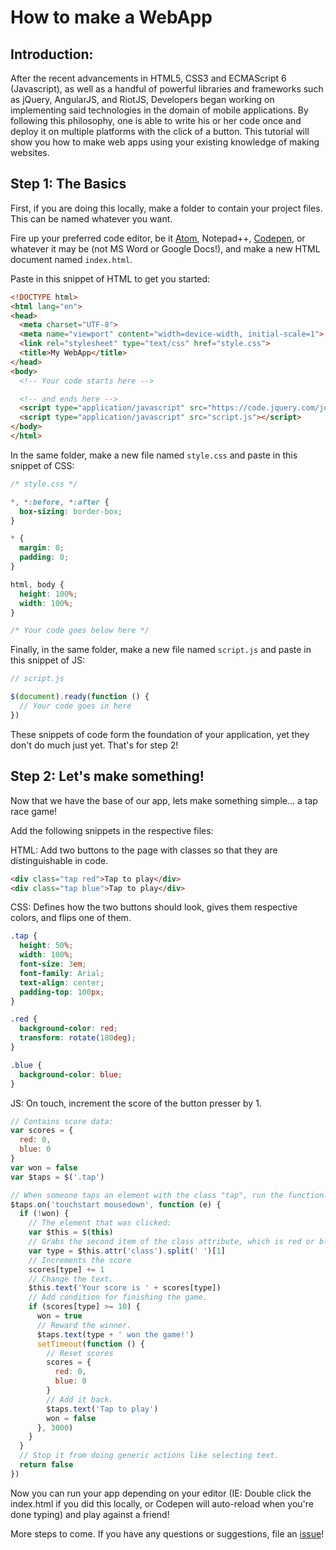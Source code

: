 # How to make a WebApp

## Introduction:

After the recent advancements in HTML5, CSS3 and ECMAScript 6 (Javascript), as well as a handful of powerful libraries and frameworks such as jQuery, AngularJS, and RiotJS, Developers began working on implementing said technologies in the domain of mobile applications. By following this philosophy, one is able to write his or her code once and deploy it on multiple platforms with the click of a button. This tutorial will show you how to make web apps using your existing knowledge of making websites.

## Step 1: The Basics

First, if you are doing this locally, make a folder to contain your project files. This can be named whatever you want.

Fire up your preferred code editor, be it [Atom](https://atom.io), Notepad++, [Codepen](https://codepen.io), or whatever it may be (not MS Word or Google Docs!), and make a new HTML document named `index.html`.

Paste in this snippet of HTML to get you started:

```html
<!DOCTYPE html>
<html lang="en">
<head>
  <meta charset="UTF-8">
  <meta name="viewport" content="width=device-width, initial-scale=1">
  <link rel="stylesheet" type="text/css" href="style.css">
  <title>My WebApp</title>
</head>
<body>
  <!-- Your code starts here -->

  <!-- and ends here -->
  <script type="application/javascript" src="https://code.jquery.com/jquery-latest.min.js"></script>
  <script type="application/javascript" src="script.js"></script>
</body>
</html>
```

In the same folder, make a new file named `style.css` and paste in this snippet of CSS:

```css
/* style.css */

*, *:before, *:after {
  box-sizing: border-box;
}

* {
  margin: 0;
  padding: 0;
}

html, body {
  height: 100%;
  width: 100%;
}

/* Your code goes below here */
```

Finally, in the same folder, make a new file named `script.js` and paste in this snippet of JS:

```js
// script.js

$(document).ready(function () {
  // Your code goes in here
})
```

These snippets of code form the foundation of your application, yet they don't do much just yet. That's for step 2!

## Step 2: Let's make something!

Now that we have the base of our app, lets make something simple... a tap race game!

Add the following snippets in the respective files:

HTML: Add two buttons to the page with classes so that they are distinguishable in code.
```html
<div class="tap red">Tap to play</div>
<div class="tap blue">Tap to play</div>
```
CSS: Defines how the two buttons should look, gives them respective colors, and flips one of them.
```css
.tap {
  height: 50%;
  width: 100%;
  font-size: 3em;
  font-family: Arial;
  text-align: center;
  padding-top: 100px;
}

.red {
  background-color: red;
  transform: rotate(180deg);
}

.blue {
  background-color: blue;
}
```
JS: On touch, increment the score of the button presser by 1.
```js
// Contains score data:
var scores = {
  red: 0,
  blue: 0
}
var won = false
var $taps = $('.tap')

// When someone taps an element with the class "tap", run the function.
$taps.on('touchstart mousedown', function (e) {
  if (!won) {
    // The element that was clicked:
    var $this = $(this)
    // Grabs the second item of the class attribute, which is red or blue respectively.
    var type = $this.attr('class').split(' ')[1]
    // Increments the score
    scores[type] += 1
    // Change the text.
    $this.text('Your score is ' + scores[type])
    // Add condition for finishing the game.
    if (scores[type] >= 10) {
      won = true
      // Reward the winner.
      $taps.text(type + ' won the game!')
      setTimeout(function () {
        // Reset scores
        scores = {
          red: 0,
          blue: 0
        }
        // Add it back.
        $taps.text('Tap to play')
        won = false
      }, 3000)
    }
  }
  // Stop it from doing generic actions like selecting text.
  return false
})
```

Now you can run your app depending on your editor (IE: Double click the index.html if you did this locally, or Codepen will auto-reload when you're done typing) and play against a friend!

More steps to come. If you have any questions or suggestions, file an [issue](https://github.com/Egoscio/webapps/issues/new)!
